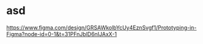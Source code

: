# asd
https://www.figma.com/design/GRSAWkolbYcUy4EznSvgf1/Prototyping-in-Figma?node-id=0-1&t=31PFnJblD6nIJAxX-1
